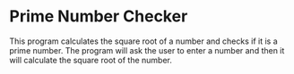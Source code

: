 # Prime Number Checker

This program calculates the square root of a number and checks if it is a prime number.
The program will ask the user to enter a number and then it will calculate the square root of the number.
